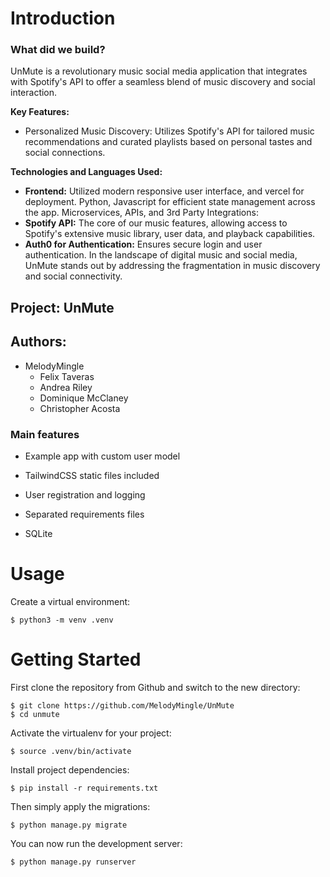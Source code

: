 # Introduction

### What did we build?

UnMute is a revolutionary music social media application that integrates with Spotify's API to offer a seamless blend of music discovery and social interaction. 

__Key Features:__

* Personalized Music Discovery: Utilizes Spotify's API for tailored music recommendations and curated playlists based on personal tastes and social connections.

__Technologies and Languages Used:__

* __Frontend:__ Utilized modern responsive user interface, and vercel for deployment. Python, Javascript for efficient state management across the app.
Microservices, APIs, and 3rd Party Integrations:
* __Spotify API:__ The core of our music features, allowing access to Spotify's extensive music library, user data, and playback capabilities.
* __Auth0 for Authentication:__ Ensures secure login and user authentication.
In the landscape of digital music and social media, UnMute stands out by addressing the fragmentation in music discovery and social connectivity.

## Project: UnMute
## Authors: 
* MelodyMingle
    - Felix Taveras
    - Andrea Riley
    - Dominique McClaney
    - Christopher Acosta

### Main features

* Example app with custom user model

* TailwindCSS static files included

* User registration and logging

* Separated requirements files

* SQLite

# Usage

Create a virtual environment:

    $ python3 -m venv .venv

# Getting Started

First clone the repository from Github and switch to the new directory:

    $ git clone https://github.com/MelodyMingle/UnMute
    $ cd unmute
    
Activate the virtualenv for your project:
    
    $ source .venv/bin/activate

    
Install project dependencies:

    $ pip install -r requirements.txt
    
Then simply apply the migrations:

    $ python manage.py migrate
    

You can now run the development server:

    $ python manage.py runserver
